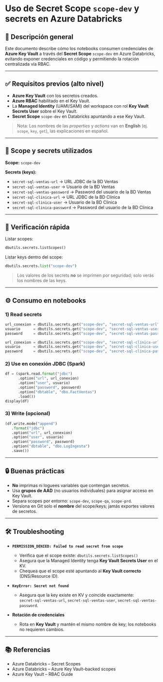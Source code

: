 # Uso de Secret Scope `scope-dev` y secrets en Azure Databricks

## 📌 Descripción general
Este documento describe cómo los notebooks consumen credenciales de **Azure Key Vault** a través del **Secret Scope** `scope-dev` en Azure Databricks, evitando exponer credenciales en código y permitiendo la rotación centralizada vía RBAC.

---

## ✅ Requisitos previos (alto nivel)
- **Azure Key Vault** con los secretos creados.
- **Azure RBAC** habilitado en el Key Vault.
- La **Managed Identity** (UAMI/SAMI) del workspace con rol **Key Vault Secrets User** sobre el Key Vault.
- **Secret Scope** `scope-dev` en Databricks apuntando a ese Key Vault.

> Nota: Los nombres de las *properties* y *actions* van en **English** (ej. `scope`, `key`, `get`), las explicaciones en español.

---

## 🔑 Scope y secrets utilizados

**Scope:** `scope-dev`

**Secrets (keys):**
- `secret-sql-ventas-url` → URL JDBC de la BD Ventas  
- `secret-sql-ventas-user` → Usuario de la BD Ventas  
- `secret-sql-ventas-password` → Password del usuario de la BD Ventas  
- `secret-sql-clinica-url` → URL JDBC de la BD Clinica  
- `secret-sql-clinica-user` → Usuario de la BD Clinica  
- `secret-sql-clinica-password` → Password del usuario de la BD Clinica  

---

## 🧪 Verificación rápida

Listar scopes:
```python
dbutils.secrets.listScopes()
```

Listar keys dentro del scope:
```python
dbutils.secrets.list("scope-dev")
```

> Los valores de los secrets **no** se imprimen por seguridad; solo verás los nombres de las keys.

---

## ⚙️ Consumo en notebooks

### 1) Read secrets
```python
url_conexion = dbutils.secrets.get("scope-dev", "secret-sql-ventas-url")
usuario      = dbutils.secrets.get("scope-dev", "secret-sql-ventas-user")
password     = dbutils.secrets.get("scope-dev", "secret-sql-ventas-password")
```

```python
url_conexion = dbutils.secrets.get("scope-dev", "secret-sql-clinica-url")
usuario      = dbutils.secrets.get("scope-dev", "secret-sql-clinica-user")
password     = dbutils.secrets.get("scope-dev", "secret-sql-clinica-password")
```

### 2) Use en conexión JDBC (Spark)
```python
df = (spark.read.format("jdbc")
      .option("url", url_conexion)
      .option("user", usuario)
      .option("password", password)
      .option("dbtable", "dbo.FactVentas")
      .load())
display(df)
```

### 3) Write (opcional)
```python
(df.write.mode("append")
   .format("jdbc")
   .option("url", url_conexion)
   .option("user", usuario)
   .option("password", password)
   .option("dbtable", "dbo.LogIngesta")
   .save())
```

---

## 🔒 Buenas prácticas
- **No** imprimas ni loguees variables que contengan secretos.
- Usa **grupos de AAD** (no usuarios individuales) para asignar acceso en Key Vault.
- Separa scopes por entorno: `scope-dev`, `scope-qa`, `scope-prd`.
- Versiona en Git solo el **nombre** del scope/keys; jamás exportes valores de secretos.

---

## 🛠️ Troubleshooting
- **`PERMISSION_DENIED: Failed to read secret from scope`**  
  - Verifica que el scope existe: `dbutils.secrets.listScopes()`  
  - Asegura que la Managed Identity tenga **Key Vault Secrets User** en el KV.  
  - Chequea que el scope esté apuntando al **Key Vault correcto** (DNS/Resource ID).

- **`KeyError: Secret not found`**  
  - Asegura que la key existe en KV y coincide exactamente:  
    `secret-sql-ventas-url`, `secret-sql-ventas-user`, `secret-sql-ventas-password`.

- **Rotación de credenciales**  
  - Rota en **Key Vault** y mantén el mismo nombre de key; los notebooks no requieren cambios.

---

## 📚 Referencias
- Azure Databricks – Secret Scopes  
- Azure Databricks – Azure Key Vault–backed scopes  
- Azure Key Vault – RBAC Guide
